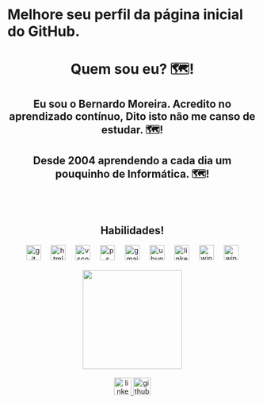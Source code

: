 # Melhore seu perfil da página inicial do GitHub.
<h1 align="center">Quem sou eu? 🗺️!</h1>
<h2 align="center">Eu sou o Bernardo Moreira. Acredito no aprendizado contínuo, Dito isto não me canso de estudar. 🗺️!</h2>
<h2 align="center">Desde 2004 aprendendo a cada dia um pouquinho de Informática. 🗺️!</h2>
    <br>
    <br clear="both">
<h2 align="center">Habilidades!</h2>
      <div align="center">
        <img src="https://skillicons.dev/icons?i=git" height="30" alt="git logo"  />
    <img width="12" />
        <img src="https://skillicons.dev/icons?i=html" height="30" alt="html logo"  />
    <img width="12" />
        <img src="https://skillicons.dev/icons?i=vscode" height="30" alt="vscode logo"  />
    <img width="12" />
        <img src="https://skillicons.dev/icons?i=ps" height="30" alt="ps logo"  />
    <img width="12" />
        <img src="https://skillicons.dev/icons?i=gmail" height="30" alt="gmail logo"  />
    <img width="12" />
        <img src="https://skillicons.dev/icons?i=ubuntu" height="30" alt="ubuntu logo"  />
    <img width="12" />
        <img src="https://skillicons.dev/icons?i=linkedin" height="30" alt="linkedin logo"  />
    <img width="12" />
        <img src="https://skillicons.dev/icons?i=windows" height="30" alt="windows logo"  />
    <img width="12" />
        <img src="https://skillicons.dev/icons?i=markdown" height="30" alt="windows logo"  />
</div>
      <br>
<div align="center">
    <img align=center margin=10 width=200 src="https://avatars.githubusercontent.com/u/151203779?s=400&u=589dd5cb9033d9161e522ce209ddb344cc3737e0&v=4" />
</div>
      <br clear="both">
<div align="center">
  <a href="https://www.linkedin.com/in/bernardo-moreira-791b0134/" target="_blank">
    <img src="https://img.shields.io/static/v1?message=LinkedIn&logo=linkedin&label=&color=0077B5&logoColor=white&labelColor=&style=for-the-badge" height="35" alt="linkedin logo"  />
  </a>
  <a href="https://github.com/bmore1000" target="_blank">
    <img src="https://img.shields.io/static/v1?message=GitHub&logo=GitHub&label=&color=000000&logoColor=white&labelColor=&style=for-the-badge" height="35" alt="github logo"  />
  </a>

